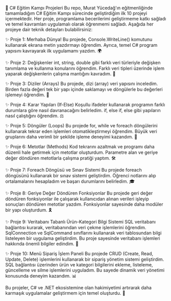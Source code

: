 🚀 C# Eğitim Kampı Projeleri
Bu repo, Murat Yücedağ'ın eğitmenliğinde tamamladığım C# Eğitim Kampı sürecinde geliştirdiğim ilk 10 projeyi içermektedir. Her proje, programlama becerilerimi geliştirmeme katkı sağladı ve temel kavramları uygulamalı olarak öğrenmemi sağladı. Aşağıda her projeye dair teknik detayları bulabilirsiniz:

✨ Proje 1: Merhaba Dünya!
Bu projede, Console.WriteLine() komutunu kullanarak ekrana metin yazdırmayı öğrendim. Ayrıca, temel C# program yapısını kavrayarak ilk uygulamamı yazdım. 🌍

✨ Proje 2: Değişkenler
int, string, double gibi farklı veri türleriyle değişken tanımlama ve kullanma konularını öğrendim. Farklı veri tipleri üzerinde işlem yaparak değişkenlerin çalışma mantığını kavradım. 🔢

✨ Proje 3: Diziler (Arrays)
Bu projede, dizi (array) veri yapısını inceledim. Birden fazla değeri tek bir yapı içinde saklamayı ve döngülerle bu değerleri işlemeyi öğrendim. 🧩

✨ Proje 4: Karar Yapıları (If-Else)
Koşullu ifadeler kullanarak programın farklı durumlara göre nasıl davranacağını belirledim. if, else if, else gibi yapıların nasıl çalıştığını öğrendim. ⚖️

✨ Proje 5: Döngüler (Loops)
Bu projede for, while ve foreach döngülerini kullanarak tekrar eden işlemleri otomatikleştirmeyi öğrendim. Büyük veri gruplarını daha verimli bir şekilde işleme deneyimi kazandım. 🔄

✨ Proje 6: Metotlar (Methods)
Kod tekrarını azaltmak ve programı daha düzenli hale getirmek için metotlar oluşturdum. Parametre alan ve geriye değer döndüren metotlarla çalışma pratiği yaptım. 🛠️

✨ Proje 7: Foreach Döngüsü ve Sınav Sistemi
Bu projede foreach döngüsünü kullanarak bir sınav sistemi geliştirdim. Öğrenci notlarını alıp ortalamalarını hesapladım ve başarı durumlarını belirledim. 🎓

✨ Proje 8: Geriye Değer Döndüren Fonksiyonlar
Bu projede geri değer döndüren fonksiyonlar ile çalışarak kullanıcıdan alınan verileri işleyip sonuçları döndüren metotlar yazdım. Fonksiyonlar sayesinde daha modüler bir yapı oluşturdum. 🎗️

✨ Proje 9: Veritabanı Tabanlı Ürün-Kategori Bilgi Sistemi
SQL veritabanı bağlantısı kurarak, veritabanından veri çekme işlemlerini öğrendim. SqlConnection ve SqlCommand sınıflarını kullanarak veri tablosundan bilgi listeleyen bir uygulama geliştirdim. Bu proje sayesinde veritabanı işlemleri hakkında önemli bilgiler edindim. 💾

✨ Proje 10: Menü Sipariş İşlem Paneli
Bu projede CRUD (Create, Read, Update, Delete) işlemlerini kullanarak bir sipariş yönetim sistemi geliştirdim. SQL bağlantısı üzerinden ürün ve kategori bilgilerini ekleme, listeleme, güncelleme ve silme işlemlerini uyguladım. Bu sayede dinamik veri yönetimi konusunda deneyim kazandım. 📊

Bu projeler, C# ve .NET ekosistemine olan hakimiyetimi artırarak daha karmaşık uygulamalar geliştirmem için temel oluşturdu. 🚀
